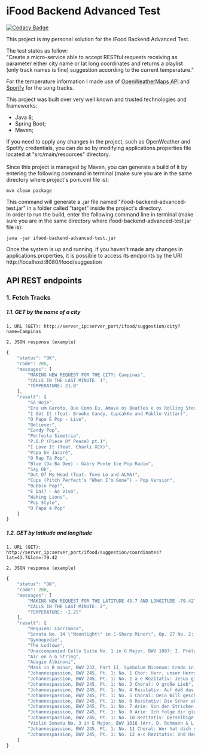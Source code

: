 
# iFood Backend Advanced Test

[![Codacy Badge](https://api.codacy.com/project/badge/Grade/3a9f456255d045c8b27f49f55bf30aa5)](https://www.codacy.com/app/edylle/ifood-backend-advanced-test?utm_source=github.com&amp;utm_medium=referral&amp;utm_content=edylle/ifood-backend-advanced-test&amp;utm_campaign=Badge_Grade)

This project is my personal solution for the iFood Backend Advanced Test.
<br/>

The test states as follow:
<br/>
"Create a micro-service able to accept RESTful requests receiving as parameter either city name or lat long coordinates and returns a playlist (only track names is fine) suggestion according to the current temperature."
<br/>

For the temperature information I made use of [OpenWeatherMaps API](https://openweathermap.org/) and [Sporify](https://developer.spotify.com/) for the song tracks.
<br/>

This project was built over very well known and trusted technologies and frameworks:

 - Java 8;
 - Spring Boot;
 - Maven;
 
If you need to apply any changes in the project, such as OpenWeather and Spotify credentials, you can do so by modifying applications.properties file located at "src/main/resources" directory.
 <br />
 <br />
 Since this project is managed by Maven, you can generate a build of it by entering the following command in terminal (make sure you are in the same directory where project's pom.xml file is):

    mvn clean package

This command will generate a .jar file named "ifood-backend-advanced-test.jar" in a folder called "target" inside the project's directory.
<br />
In order to run the build, enter the following command line in terminal (make sure you are in the same directory where ifood-backend-advanced-test.jar file is):

    java -jar ifood-backend-advanced-test.jar

Once the system is up and running, if you haven't made any changes in applications.properties, it is possible to access its endpoints by the URI http://localhost:8080/ifood/suggestion


## API REST endpoints

### 1. Fetch Tracks

##### 1.1. GET by the name of a city
	1. URL (GET): http://server_ip:server_port/ifood/suggestion/city?name=Campinas

	2. JSON response (example)

```javascript
{
    "status": "OK",
    "code": 200,
    "messages": [
        "MAKING NEW REQUEST FOR THE CITY: Campinas",
        "CALLS IN THE LAST MINUTE: 1",
        "TEMPERATURE: 21.0"
    ],
    "result": [
        "Só Hoje",
        "Era um Garoto, Que Como Eu, Amava os Beatles e os Rolling Stones",
        "I Got It (feat. Brooke Candy, CupcakKe and Pabllo Vittar)",
        "O Papa É Pop - Live",
        "Believer",
        "Candy Pop",
        "Perfeita Simetria",
        "P.O.P (Piece Of Peace) pt.1",
        "I Love It (feat. Charli XCX)",
        "Papo De Jacaré",
        "O Rap Tá Pop",
        "Blue (Da Ba Dee) - Gabry Ponte Ice Pop Radio",
        "Say Ok",
        "Out Of My Head (feat. Tove Lo and ALMA)",
        "Cups (Pitch Perfect’s “When I’m Gone”) - Pop Version",
        "Bubble Pop!",
        "E Daí? - Ao Vivo",
        "Waking Lions",
        "Pop Style",
        "O Papa é Pop"
    ]
}
```

##### 1.2. GET by latitude and longitude
	1. URL (GET): http://server_ip:server_port/ifood/suggestion/coordinates?lat=43.7&lon=-79.42

	2. JSON response (example)

```javascript
{
    "status": "OK",
    "code": 200,
    "messages": [
        "MAKING NEW REQUEST FOR THE LATITUDE 43.7 AND LONGITUDE -79.42",
        "CALLS IN THE LAST MINUTE: 2",
        "TEMPERATURE: -2.25"
    ],
    "result": [
        "Requiem: Lacrimosa",
        "Sonata No. 14 \"Moonlight\" in C-Sharp Minor\", Op. 27 No. 2: I. Adagio sostenuto",
        "Gymnopedie",
        "The Ludlows",
        "Unaccompanied Cello Suite No. 1 in G Major, BWV 1007: I. Prélude",
        "Air on a G String",
        "Adagio Albinoni",
        "Mass in B minor, BWV 232, Part II, Symbolum Nicenum: Credo in unum Deum - Live",
        "Johannespassion, BWV 245, Pt. 1: No. 1 Chor: Herr, unser Herrscher",
        "Johannespassion, BWV 245, Pt. 1: No. 2 a-e Rezitativ: Jesus ging mit seinen Jüngern",
        "Johannespassion, BWV 245, Pt. 1: No. 3 Choral: O große Lieb",
        "Johannespassion, BWV 245, Pt. 1: No. 4 Rezitativ: Auf daß das Wort erfüllet würde",
        "Johannespassion, BWV 245, Pt. 1: No. 5 Choral: Dein Will gescheh, Herr Gott, zugleich",
        "Johannespassion, BWV 245, Pt. 1: No. 6 Rezitativ: Die Schar aber und der Oberhauptmann",
        "Johannespassion, BWV 245, Pt. 1: No. 7 Arie: Von den Stricken meiner Sünden",
        "Johannespassion, BWV 245, Pt. 1: No. 9 Arie: Ich folge dir gleichfalls mit freudigen Schritten",
        "Johannespassion, BWV 245, Pt. 1: No. 10 Rezitativ: Derselbige Jünger war dem Hohenpriester bekannt",
        "Violin Sonata No. 3 in E Major, BWV 1016 (Arr. D. Rohmann & L. Fassang for 5-String Cello & Organ): I. Adagio",
        "Johannespassion, BWV 245, Pt. 1: No. 11 Choral: Wer hat dich so geschlagen",
        "Johannespassion, BWV 245, Pt. 1: No. 12 a-c Rezitativ: Und Hannas sandte ihn gebunden"
    ]
}
```
